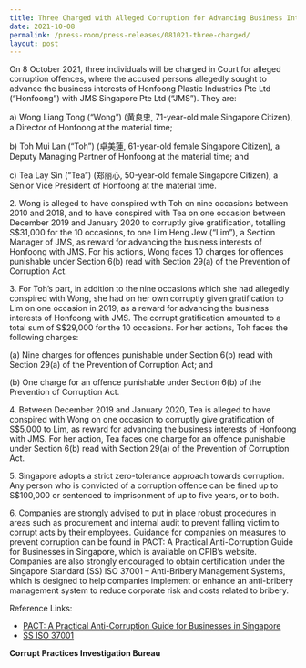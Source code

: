 ```yaml
---
title: Three Charged with Alleged Corruption for Advancing Business Interests
date: 2021-10-08
permalink: /press-room/press-releases/081021-three-charged/
layout: post
---
```

On 8 October 2021, three individuals will be charged in Court for alleged corruption offences, where the accused persons allegedly sought to advance the business interests of Honfoong Plastic Industries Pte Ltd (“Honfoong”) with JMS Singapore Pte Ltd (“JMS”). They are:

a)	Wong Liang Tong (“Wong”) (黄良忠, 71-year-old male Singapore Citizen), a Director of Honfoong at the material time;

b)	Toh Mui Lan (“Toh”) (卓美蓮, 61-year-old female Singapore Citizen), a Deputy Managing Partner of Honfoong at the material time; and

c)	Tea Lay Sin (“Tea”) (郑丽心, 50-year-old female Singapore Citizen), a Senior Vice President of Honfoong at the material time.

2\. Wong is alleged to have conspired with Toh on nine occasions between 2010 and 2018, and to have conspired with Tea on one occasion between December 2019 and January 2020 to corruptly give gratification, totalling S$31,000 for the 10 occasions, to one Lim Heng Jew (“Lim”), a Section Manager of JMS, as reward for advancing the business interests of Honfoong with JMS. For his actions, Wong faces 10 charges for offences punishable under Section 6(b) read with Section 29(a) of the Prevention of Corruption Act.

3\. For Toh’s part, in addition to the nine occasions which she had allegedly conspired with Wong, she had on her own corruptly given gratification to Lim on one occasion in 2019, as a reward for advancing the business interests of Honfoong with JMS. The corrupt gratification amounted to a total sum of S$29,000 for the 10 occasions. For her actions, Toh faces the following charges: 

(a)	Nine charges for offences punishable under Section 6(b) read with Section 29(a) of the Prevention of Corruption Act; and  

(b)	One charge for an offence punishable under Section 6(b) of the Prevention of Corruption Act.

4\. Between December 2019 and January 2020, Tea is alleged to have conspired with Wong on one occasion to corruptly give gratification of S$5,000 to Lim, as reward for advancing the business interests of Honfoong with JMS. For her action, Tea faces one charge for an offence punishable under Section 6(b) read with Section 29(a) of the Prevention of Corruption Act.

5\. Singapore adopts a strict zero-tolerance approach towards corruption. Any person who is convicted of a corruption offence can be fined up to S$100,000 or sentenced to imprisonment of up to five years, or to both.

6\. Companies are strongly advised to put in place robust procedures in areas such as procurement and internal audit to prevent falling victim to corrupt acts by their employees. Guidance for companies on measures to prevent corruption can be found in PACT: A Practical Anti-Corruption Guide for Businesses in Singapore, which is available on CPIB’s website. Companies are also strongly encouraged to obtain certification under the Singapore Standard (SS) ISO 37001 – Anti-Bribery Management Systems, which is designed to help companies implement or enhance an anti-bribery management system to reduce corporate risk and costs related to bribery.

Reference Links:

* [PACT: A Practical Anti-Corruption Guide for Businesses in Singapore](/research-room/publications/anti-corruption-guide-for-businesses/)<br>
* [SS ISO 37001](/research-room/publications/ss-iso-37001/)

**Corrupt Practices Investigation Bureau**
